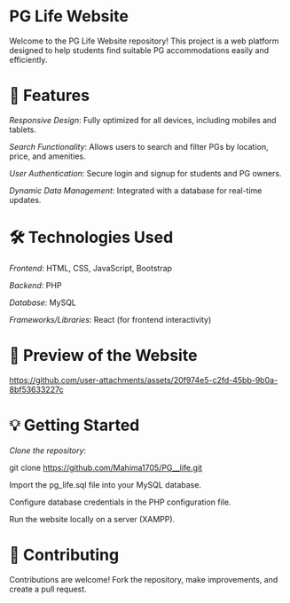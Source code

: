 # PG Life Website
Welcome to the PG Life Website repository! This project is a web platform designed to help students find suitable PG accommodations easily and efficiently.  


# 🌟 Features  

*Responsive Design*: Fully optimized for all devices, including mobiles and tablets.  

*Search Functionality*: Allows users to search and filter PGs by location, price, and amenities.  

*User Authentication*: Secure login and signup for students and PG owners.  

*Dynamic Data Management*: Integrated with a database for real-time updates.  

# 🛠 Technologies Used  

*Frontend*: HTML, CSS, JavaScript, Bootstrap  

*Backend*: PHP  

*Database*: MySQL  

*Frameworks/Libraries*: React (for frontend interactivity)  

# 📸 Preview of the Website  


https://github.com/user-attachments/assets/20f974e5-c2fd-45bb-9b0a-8bf53633227c

# 💡 Getting Started
*Clone the repository*:  

git clone https://github.com/Mahima1705/PG__life.git  

Import the pg_life.sql file into your MySQL database.  

Configure database credentials in the PHP configuration file.  

Run the website locally on a server (XAMPP).  

# 🤝 Contributing
Contributions are welcome! Fork the repository, make improvements, and create a pull request.
